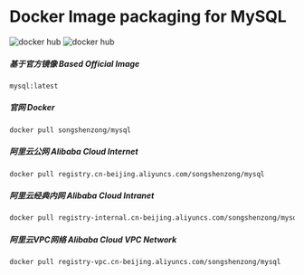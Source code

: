 # Docker Image packaging for MySQL

![docker hub](https://img.shields.io/docker/pulls/songshenzong/mysql.svg?style=flat-square)
![docker hub](https://img.shields.io/docker/stars/songshenzong/mysql.svg?style=flat-square)

##### 基于官方镜像 Based Official Image

```bash
mysql:latest
```


##### 官网 Docker

```bash
docker pull songshenzong/mysql
```



##### 阿里云公网 Alibaba Cloud Internet

```bash
docker pull registry.cn-beijing.aliyuncs.com/songshenzong/mysql
```


##### 阿里云经典内网 Alibaba Cloud Intranet

```bash
docker pull registry-internal.cn-beijing.aliyuncs.com/songshenzong/mysql
```


##### 阿里云VPC网络 Alibaba Cloud VPC Network

```bash
docker pull registry-vpc.cn-beijing.aliyuncs.com/songshenzong/mysql
```
